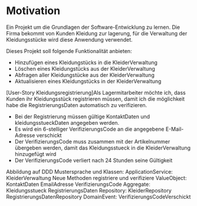 # Motivation 
Ein Projekt um die Grundlagen der Software-Entwicklung zu lernen.
Die Firma bekommt von Kunden Kleidung zur lagerung, für die Verwaltung der Kleidungsstücke wird diese Anwendung verwendet. 

Dieses Projekt soll folgende Funktionalität anbieten:
- Hinzufügen eines Kleidungstücks in die KleiderVerwaltung
- Löschen eines Kleidungstücks aus der KleiderVerwaltung
- Abfragen aller Kleidungstücke aus der KleiderVerwaltung
- Aktualisieren eines Kleidungstücks in der KleiderVerwaltung

[User-Story Kleidungsregistrierung]Als Lagermitarbeiter möchte ich, dass Kunden ihr Kleidungsstück registrieren müssen, damit ich die möglichkeit habe die RegistrierungsDaten automatisch zu verifizieren.
- Bei der Registrierung müssen gültige KontaktDaten und kleidungsstueckDaten angegeben werden.
- Es wird ein 6-stelliger VerifizierungsCode an die angegebene E-Mail-Adresse verschickt
- Der VerifizierungsCode muss zusammen mit der Artikelnummer übergeben werden, damit das Kleidungsstueck in die KleiderVerwaltung hinzugefügt wird
- Der VerifizierungsCode verliert nach 24 Stunden seine Gültigkeit

Abbildung auf DDD Mustersprache und Klassen:
ApplicationService: 
    KleiderVerwaltung
        Neue Methoden registriere und verifiziere
ValueObject:
    KontaktDaten
    EmailAdresse
    VerifizierungsCode
Aggregate:
    Kleidungsstueck
    RegistrierungsDaten
Repository:
    KleiderRepository
    RegistrierungsDatenRepository
DomainEvent:
    VerifizierungsCodeVerschickt
